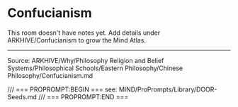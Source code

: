 # Confucianism

This room doesn't have notes yet. Add details under ARKHIVE/Confucianism to grow the Mind Atlas.

---
Source: ARKHIVE/Why/Philosophy Religion and Belief Systems/Philosophical Schools/Eastern Philosophy/Chinese Philosophy/Confucianism.md

/// === PROPROMPT:BEGIN ===
see: MIND/ProPrompts/Library/DOOR-Seeds.md
/// === PROPROMPT:END ===
